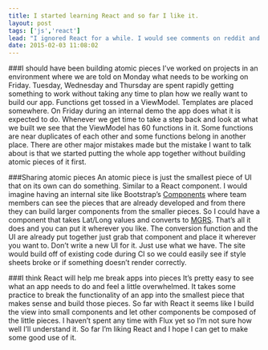 ```yaml
---
title: I started learning React and so far I like it.
layout: post
tags: ['js','react']
lead: "I ignored React for a while. I would see comments on reddit and hacker news of people loving the way React worked. I just didn’t care enough to make an effort and understand what React was all about. After watching the keynote at React Conf I realized that React is dog food and the idea of building views made of components was something I advocated at work for a long time. Now I’m taking the slow effort of understanding how to build stuff with React."
date: 2015-02-03 11:08:02
---
```


###I should have been building atomic pieces
I’ve worked on projects in an  environment where we are told on Monday what needs to be working on Friday. Tuesday, Wednesday and Thursday are spent rapidly getting something to work without taking any time to plan how we really want to build our app. Functions get tossed in a ViewModel. Templates are placed somewhere. On Friday during an internal demo the app does what it is expected to do. Whenever we get time to take a step back and look at what we built we see that the ViewModel has 60 functions in it. Some functions are near duplicates of each other and some functions belong in another place. There are other major mistakes made but the mistake I want to talk about is that we started putting the whole app together without building atomic pieces of it first.

###Sharing atomic pieces
An atomic piece is just the smallest piece of UI that on its own can do something. Similar to a React component. I would imagine having an internal site like Bootstrap’s [Components](http://getbootstrap.com/components/) where team members can see the pieces that are already developed and from there they can build larger components from the smaller pieces. So I could have a component that takes Lat/Long values and converts to [MGRS](https://en.wikipedia.org/wiki/Military_grid_reference_system). That’s all it does and you can put it wherever you like. The conversion function and the UI are already put together just grab that component and place it wherever you want to. Don’t write a new UI for it. Just use what we have. The site would build off of existing code during CI so we could easily see if style sheets broke or if something doesn’t render correctly.

###I think React will help me break apps into pieces
It’s pretty easy to see what an app needs to do and feel a little overwhelmed. It takes some practice to break the functionality of an app into the smallest piece that makes sense and build those pieces. So far with React it seems like I build the view into small components and let other components be composed of the little pieces. I haven’t spent any time with Flux yet so I’m not sure how well I’ll understand it. So far I’m liking React and I hope I can get to make some good use of it.